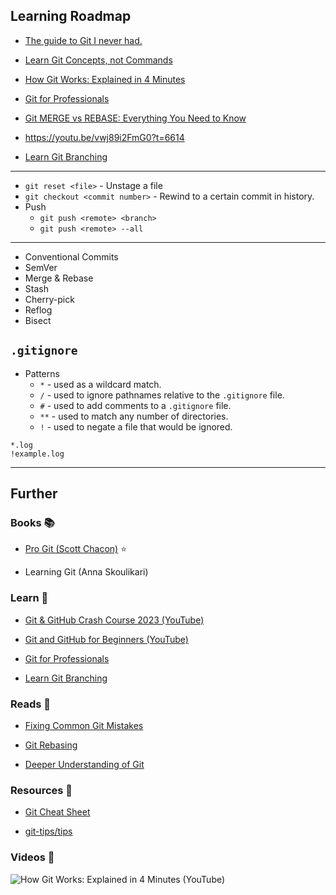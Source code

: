 ## Learning Roadmap

- [The guide to Git I never had.](https://dev.to/glasskube/the-guide-to-git-i-never-had-1450) 
- [Learn Git Concepts, not Commands](https://dev.to/unseenwizzard/learn-git-concepts-not-commands-4gjc)

- [How Git Works: Explained in 4 Minutes](https://www.youtube.com/watch?v=e9lnsKot_SQ&list=WL&index=20&pp=gAQBiAQB) 
- [Git for Professionals](https://www.youtube.com/watch?v=Uszj_k0DGsg) 
- [Git MERGE vs REBASE: Everything You Need to Know](https://www.youtube.com/watch?v=0chZFIZLR_0&list=WL&index=17&pp=gAQBiAQB)
- https://youtu.be/vwj89i2FmG0?t=6614

- [Learn Git Branching](https://learngitbranching.js.org/)

---

- `git reset <file>` - Unstage a file
- `git checkout <commit number>` - Rewind to a certain commit in history.
- Push
    - `git push <remote> <branch>`
    - `git push <remote> --all`

---

- Conventional Commits
- SemVer
- Merge & Rebase
- Stash
- Cherry-pick
- Reflog
- Bisect

## `.gitignore`

- Patterns
    - `*` - used as a wildcard match.
    - `/` - used to ignore pathnames relative to the `.gitignore` file.
    - `#` - used to add comments to a `.gitignore` file.
    - `**` - used to match any number of directories.
    - `!`  - used to negate a file that would be ignored.

```gitignore
*.log
!example.log
```

---
## Further

### Books 📚

- [Pro Git (Scott Chacon)](https://git-scm.com/book) ⭐

- Learning Git (Anna Skoulikari)

### Learn 🧠

- [Git & GitHub Crash Course 2023 (YouTube)](https://www.youtube.com/watch?v=ulQA5tjJark)

- [Git and GitHub for Beginners (YouTube)](https://www.youtube.com/watch?v=RGOj5yH7evk&t=1821s)

- [Git for Professionals](https://youtube.com/watch?v=Uszj_k0DGsg)

- [Learn Git Branching](https://learngitbranching.js.org/)

### Reads 📄

- [Fixing Common Git Mistakes](https://maggieappleton.com/git-mistakes)

- [Git Rebasing](https://git-scm.com/book/en/v2/Git-Branching-Rebasing)

- [Deeper Understanding of Git](https://www.linkedin.com/posts/jpreagan_as-a-software-engineer-who-recently-landed-activity-7056425715524636673-aArk/)

### Resources 🧩

- [Git Cheat Sheet](https://training.github.com/downloads/github-git-cheat-sheet.pdf)

- [git-tips/tips](https://github.com/git-tips/tips#readme)

### Videos 🎥

![How Git Works: Explained in 4 Minutes (YouTube)](https://www.youtube.com/watch?v=e9lnsKot_SQ)